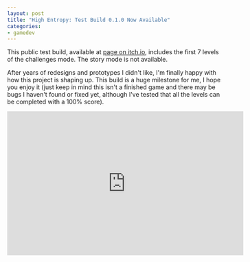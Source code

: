 ```yaml
---
layout: post
title: "High Entropy: Test Build 0.1.0 Now Available"
categories:
- gamedev
---
```


This public test build, available at <a href="https://binarynonsense.itch.io/highentropy">page on itch.io</a>, includes the first 7 levels of the challenges mode. The story mode is not available.

After years of redesigns and prototypes I didn't like, I'm finally happy with how this project is shaping up. This build is a huge milestone for me, I hope you enjoy it (just keep in mind this isn't a finished game and there may be bugs I haven't found or fixed yet, although I've tested that all the levels can be completed with a 100% score).

<div style="text-align: center;">
<iframe allowfullscreen="allowfullscreen" frameborder="0" height="336" src="http://www.youtube.com/embed/Q39QkjevMKw" width="550"></iframe>
</div><br/>
